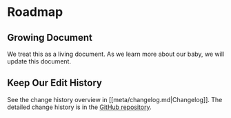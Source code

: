 # Roadmap

## Growing Document

We treat this as a living document. As we learn more about our baby, we will update this document.

## Keep Our Edit History

See the change history overview in [[meta/changelog.md|Changelog]]. The detailed change history is in the [GitHub repository](https://github.com/emptymalei/baby).
